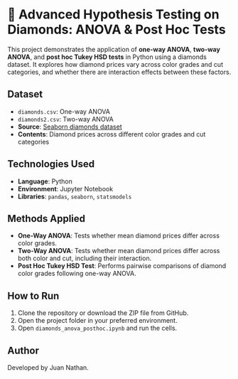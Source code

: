 # 💎 Advanced Hypothesis Testing on Diamonds: ANOVA & Post Hoc Tests

This project demonstrates the application of **one-way ANOVA**, **two-way ANOVA**, and **post hoc Tukey HSD tests** in Python using a diamonds dataset.
It explores how diamond prices vary across color grades and cut categories, and whether there are interaction effects between these factors.

## Dataset

- `diamonds.csv`: One-way ANOVA
- `diamonds2.csv`: Two-way ANOVA
- **Source**: [Seaborn diamonds dataset](https://seaborn.pydata.org/)
- **Contents**: Diamond prices across different color grades and cut categories

## Technologies Used

- **Language**: Python
- **Environment**: Jupyter Notebook
- **Libraries**: `pandas`, `seaborn`, `statsmodels`

## Methods Applied
- **One-Way ANOVA**: Tests whether mean diamond prices differ across color grades.
- **Two-Way ANOVA**: Tests whether mean diamond prices differ across both color and cut, including their interaction.
- **Post Hoc Tukey HSD Test**: Performs pairwise comparisons of diamond color grades following one-way ANOVA.

## How to Run

1. Clone the repository or download the ZIP file from GitHub.
2. Open the project folder in your preferred environment.
3. Open `diamonds_anova_posthoc.ipynb` and run the cells.

## Author

Developed by Juan Nathan.
